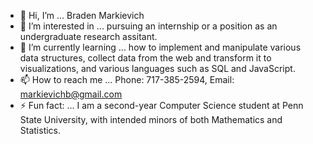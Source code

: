 - 👋 Hi, I’m ... Braden Markievich
- 👀 I’m interested in ... pursuing an internship or a position as an undergraduate research assitant.
- 🌱 I’m currently learning ... how to implement and manipulate various data structures, collect data from the web and transform it to visualizations, and various languages such as SQL and JavaScript.
- 📫 How to reach me ... Phone: 717-385-2594, Email: markievichb@gmail.com
- ⚡ Fun fact: ... I am a second-year Computer Science student at Penn State University, with intended minors of both Mathematics and Statistics.

<!---
Braden-Markievich/Braden-Markievich is a ✨ special ✨ repository because its `README.md` (this file) appears on your GitHub profile.
You can click the Preview link to take a look at your changes.
--->
